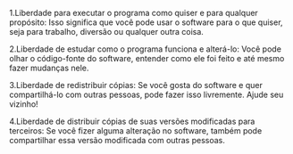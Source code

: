 1.Liberdade para executar o programa como quiser e para qualquer propósito:
Isso significa que você pode usar o software para o que quiser, seja para trabalho, diversão ou qualquer outra coisa.

2.Liberdade de estudar como o programa funciona e alterá-lo:
Você pode olhar o código-fonte do software, entender como ele foi feito e até mesmo fazer mudanças nele.

3.Liberdade de redistribuir cópias:
Se você gosta do software e quer compartilhá-lo com outras pessoas, pode fazer isso livremente. Ajude seu vizinho!

4.Liberdade de distribuir cópias de suas versões modificadas para terceiros:
Se você fizer alguma alteração no software, também pode compartilhar essa versão modificada com outras pessoas.

